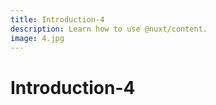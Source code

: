```yaml
---
title: Introduction-4
description: Learn how to use @nuxt/content.
image: 4.jpg
---
```


# Introduction-4

<article-image name="4.jpg" alt="サンプル画像"></article-image>
